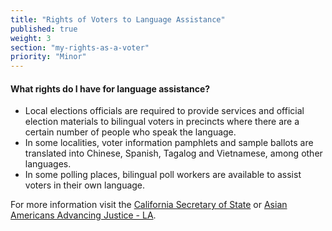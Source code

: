 ```yaml
---
title: "Rights of Voters to Language Assistance"
published: true
weight: 3
section: "my-rights-as-a-voter"
priority: "Minor"
---
```

#### What rights do I have for language assistance?  
- Local elections officials are required to provide services and official election materials to bilingual voters in precincts where there are a certain number of people who speak the language.
- In some localities, voter information pamphlets and sample ballots are translated into Chinese, Spanish, Tagalog and Vietnamese, among other languages.
- In some polling places, bilingual poll workers are available to assist voters in their own language.  

For more information visit the [California Secretary of State](http://www.sos.ca.gov/elections/voting-resources/voting-california) or [Asian Americans Advancing Justice - LA](http://advancingjustice-la.org/what-we-do/policy-and-research/democracy-project).
